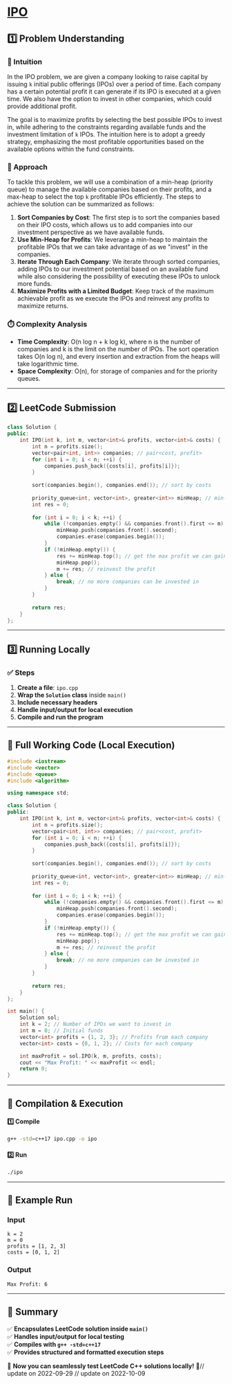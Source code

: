 # **[IPO](https://leetcode.com/problems/ipo/description/)**  

## **1️⃣ Problem Understanding**  
### **📌 Intuition**  
In the IPO problem, we are given a company looking to raise capital by issuing `k` initial public offerings (IPOs) over a period of time. Each company has a certain potential profit it can generate if its IPO is executed at a given time. We also have the option to invest in other companies, which could provide additional profit.

The goal is to maximize profits by selecting the best possible IPOs to invest in, while adhering to the constraints regarding available funds and the investment limitation of `k` IPOs. The intuition here is to adopt a greedy strategy, emphasizing the most profitable opportunities based on the available options within the fund constraints.

### **🚀 Approach**  
To tackle this problem, we will use a combination of a min-heap (priority queue) to manage the available companies based on their profits, and a max-heap to select the top `k` profitable IPOs efficiently. The steps to achieve the solution can be summarized as follows:

1. **Sort Companies by Cost**: The first step is to sort the companies based on their IPO costs, which allows us to add companies into our investment perspective as we have available funds.
2. **Use Min-Heap for Profits**: We leverage a min-heap to maintain the profitable IPOs that we can take advantage of as we "invest" in the companies.
3. **Iterate Through Each Company**: We iterate through sorted companies, adding IPOs to our investment potential based on an available fund while also considering the possibility of executing these IPOs to unlock more funds.
4. **Maximize Profits with a Limited Budget**: Keep track of the maximum achievable profit as we execute the IPOs and reinvest any profits to maximize returns.

### **⏱️ Complexity Analysis**  
- **Time Complexity**: O(n log n + k log k), where n is the number of companies and k is the limit on the number of IPOs. The sort operation takes O(n log n), and every insertion and extraction from the heaps will take logarithmic time.
- **Space Complexity**: O(n), for storage of companies and for the priority queues.

---  

## **2️⃣ LeetCode Submission**  
```cpp
class Solution {
public:
    int IPO(int k, int m, vector<int>& profits, vector<int>& costs) {
        int n = profits.size();
        vector<pair<int, int>> companies; // pair<cost, profit>
        for (int i = 0; i < n; ++i) {
            companies.push_back({costs[i], profits[i]});
        }
        
        sort(companies.begin(), companies.end()); // sort by costs
        
        priority_queue<int, vector<int>, greater<int>> minHeap; // min-heap for profits
        int res = 0;
        
        for (int i = 0; i < k; ++i) {
            while (!companies.empty() && companies.front().first <= m) {
                minHeap.push(companies.front().second);
                companies.erase(companies.begin());
            }
            if (!minHeap.empty()) {
                res += minHeap.top(); // get the max profit we can gain at this step
                minHeap.pop();
                m += res; // reinvest the profit
            } else {
                break; // no more companies can be invested in
            }
        }
        
        return res;
    }
};
```  

---  

## **3️⃣ Running Locally**  
### **✅ Steps**  
1. **Create a file**: `ipo.cpp`  
2. **Wrap the `Solution` class** inside `main()`  
3. **Include necessary headers**  
4. **Handle input/output for local execution**  
5. **Compile and run the program**  

---  

## **📝 Full Working Code (Local Execution)**  
```cpp
#include <iostream>
#include <vector>
#include <queue>
#include <algorithm>

using namespace std;

class Solution {
public:
    int IPO(int k, int m, vector<int>& profits, vector<int>& costs) {
        int n = profits.size();
        vector<pair<int, int>> companies; // pair<cost, profit>
        for (int i = 0; i < n; ++i) {
            companies.push_back({costs[i], profits[i]});
        }
        
        sort(companies.begin(), companies.end()); // sort by costs
        
        priority_queue<int, vector<int>, greater<int>> minHeap; // min-heap for profits
        int res = 0;
        
        for (int i = 0; i < k; ++i) {
            while (!companies.empty() && companies.front().first <= m) {
                minHeap.push(companies.front().second);
                companies.erase(companies.begin());
            }
            if (!minHeap.empty()) {
                res += minHeap.top(); // get the max profit we can gain at this step
                minHeap.pop();
                m += res; // reinvest the profit
            } else {
                break; // no more companies can be invested in
            }
        }
        
        return res;
    }
};

int main() {
    Solution sol;
    int k = 2; // Number of IPOs we want to invest in
    int m = 0; // Initial funds
    vector<int> profits = {1, 2, 3}; // Profits from each company
    vector<int> costs = {0, 1, 2}; // Costs for each company

    int maxProfit = sol.IPO(k, m, profits, costs);
    cout << "Max Profit: " << maxProfit << endl;
    return 0;
}
```  

---  

## **🔧 Compilation & Execution**  
#### **1️⃣ Compile**  
```bash
g++ -std=c++17 ipo.cpp -o ipo
```  

#### **2️⃣ Run**  
```bash
./ipo
```  

---  

## **🎯 Example Run**  
### **Input**  
```
k = 2
m = 0
profits = [1, 2, 3]
costs = [0, 1, 2]
```  
### **Output**  
```
Max Profit: 6
```  

---  

## **📌 Summary**  
✅ **Encapsulates LeetCode solution inside `main()`**  
✅ **Handles input/output for local testing**  
✅ **Compiles with `g++ -std=c++17`**  
✅ **Provides structured and formatted execution steps**  

🚀 **Now you can seamlessly test LeetCode C++ solutions locally!** 🚀// update on 2022-09-29
// update on 2022-10-09

